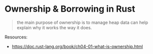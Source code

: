 # Ownership & Borrowing in Rust

> the main purpose of ownership is to manage heap data can help explain why it works the way it does.

Resources:
- https://doc.rust-lang.org/book/ch04-01-what-is-ownership.html